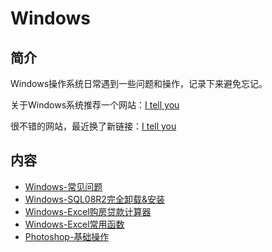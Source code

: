 # Windows

## 简介
Windows操作系统日常遇到一些问题和操作，记录下来避免忘记。

关于Windows系统推荐一个网站：[I tell you](https://msdn.itellyou.cn/)

很不错的网站，最近换了新链接：[I tell you](https://next.itellyou.cn/)

## 内容
- [Windows-常见问题](https://ebook.big1000.com/11-%E5%B8%B8%E7%94%A8%E6%93%8D%E4%BD%9C%E7%B3%BB%E7%BB%9F/01-Windows/01-Windows-%E5%B8%B8%E8%A7%81%E9%97%AE%E9%A2%98.html)
- [Windows-SQL08R2完全卸载&安装](https://ebook.big1000.com/11-%E5%B8%B8%E7%94%A8%E6%93%8D%E4%BD%9C%E7%B3%BB%E7%BB%9F/01-Windows/02-Windows-SQL08%E5%AE%8C%E5%85%A8%E5%8D%B8%E8%BD%BD&%E5%AE%89%E8%A3%85.html)
- [Windows-Excel购房贷款计算器](https://ebook.big1000.com/11-%E5%B8%B8%E7%94%A8%E6%93%8D%E4%BD%9C%E7%B3%BB%E7%BB%9F/01-Windows/03-Windows-Excel%E8%B4%AD%E6%88%BF%E8%B4%B7%E6%AC%BE%E8%AE%A1%E7%AE%97%E5%99%A8.html)
- [Windows-Excel常用函数](https://ebook.big1000.com/11-%E5%B8%B8%E7%94%A8%E6%93%8D%E4%BD%9C%E7%B3%BB%E7%BB%9F/01-Windows/04-Windows-Excel%E5%B8%B8%E7%94%A8%E5%87%BD%E6%95%B0.html)
- [Photoshop-基础操作](https://ebook.big1000.com/11-%E5%B8%B8%E7%94%A8%E6%93%8D%E4%BD%9C%E7%B3%BB%E7%BB%9F/01-Windows/05-Photoshop-%E5%9F%BA%E7%A1%80%E6%93%8D%E4%BD%9C.html)
